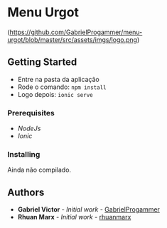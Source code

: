 # Menu Urgot
(https://github.com/GabrielProgammer/menu-urgot/blob/master/src/assets/imgs/logo.png)

## Getting Started
* Entre na pasta da aplicação
* Rode o comando:
```npm install```
* Logo depois: ```ionic serve```

### Prerequisites
* *NodeJs*
* *Ionic*

### Installing
Ainda não compilado.

## Authors
* **Gabriel Victor** - *Initial work* - [GabrielProgammer](https://github.com/GabrielProgammer)
* **Rhuan Marx** - *Initial work* - [rhuanmarx](https://github.com/rhuanmarx)
